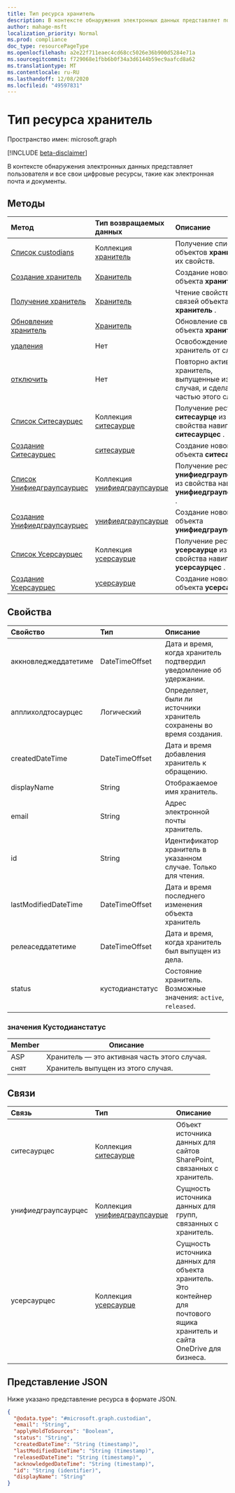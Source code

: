 ```yaml
---
title: Тип ресурса хранитель
description: В контексте обнаружения электронных данных представляет пользователя и все свои цифровые ресурсы, такие как электронная почта и документы.
author: mahage-msft
localization_priority: Normal
ms.prod: compliance
doc_type: resourcePageType
ms.openlocfilehash: a2e22f711eaec4cd68cc5026e36b900d5284e71a
ms.sourcegitcommit: f729068e1fbb6b0f34a3d6144b59ec9aafcd8a62
ms.translationtype: MT
ms.contentlocale: ru-RU
ms.lasthandoff: 12/08/2020
ms.locfileid: "49597831"
---
```

# <a name="custodian-resource-type"></a>Тип ресурса хранитель

Пространство имен: microsoft.graph

[!INCLUDE [beta-disclaimer](../../includes/beta-disclaimer.md)]

В контексте обнаружения электронных данных представляет пользователя и все свои цифровые ресурсы, такие как электронная почта и документы.

## <a name="methods"></a>Методы

|Метод|Тип возвращаемых данных|Описание|
|:---|:---|:---|
|[Список custodians](../api/ediscoverycase-list-custodians.md)|Коллекция [хранитель](../resources/custodian.md)|Получение списка объектов **хранитель** и их свойств.|
|[Создание хранитель](../api/ediscoverycase-post-custodians.md)|[Хранитель](../resources/custodian.md)|Создание нового объекта **хранитель** .|
|[Получение хранитель](../api/custodian-get.md)|[Хранитель](../resources/custodian.md)|Чтение свойств и связей объекта **хранитель** .|
|[Обновление хранитель](../api/custodian-update.md)|[Хранитель](../resources/custodian.md)|Обновление свойств объекта **хранитель** .|
|[удаления](../api/custodian-release.md)|Нет|Освобождение хранитель от случая.|
|[отключить](../api/custodian-activate.md)|Нет|Повторно активируйте хранитель, выпущенные из случая, и сделайте их частью этого случая.|
|[Список Ситесаурцес](../api/custodian-list-sitesources.md)|Коллекция [ситесаурце](../resources/sitesource.md)|Получение ресурсов **ситесаурце** из свойства навигации **ситесаурцес** .|
|[Создание Ситесаурцес](../api/custodian-post-sitesources.md)|[ситесаурце](../resources/sitesource.md)|Создание нового объекта **ситесаурце** .|
|[Список Унифиедграупсаурцес](../api/custodian-list-unifiedgroupsources.md)|Коллекция [унифиедграупсаурце](../resources/unifiedgroupsource.md)|Получение ресурсов **унифиедграупсаурце** из свойства навигации **унифиедграупсаурцес** .|
|[Создание Унифиедграупсаурцес](../api/custodian-post-unifiedgroupsources.md)|[унифиедграупсаурце](../resources/unifiedgroupsource.md)|Создание нового объекта **унифиедграупсаурце** .|
|[Список Усерсаурцес](../api/custodian-list-usersources.md)|Коллекция [усерсаурце](../resources/usersource.md)|Получение ресурсов **усерсаурце** из свойства навигации **усерсаурцес** .|
|[Создание Усерсаурцес](../api/custodian-post-usersources.md)|[усерсаурце](../resources/usersource.md)|Создание нового объекта **усерсаурце** .|

## <a name="properties"></a>Свойства

|Свойство|Тип|Описание|
|:---|:---|:---|
|аккновледжеддатетиме|DateTimeOffset|Дата и время, когда хранитель подтвердил уведомление об удержании.|
|апплихолдтосаурцес|Логический|Определяет, были ли источники хранитель сохранены во время создания.|
|createdDateTime|DateTimeOffset|Дата и время добавления хранитель к обращению.|
|displayName|String|Отображаемое имя хранитель.|
|email|String|Адрес электронной почты хранитель.|
|id|String|Идентификатор хранитель в указанном случае. Только для чтения.|
|lastModifiedDateTime|DateTimeOffset|Дата и время последнего изменения объекта хранитель|
|релеаседдатетиме|DateTimeOffset|Дата и время, когда хранитель был выпущен из дела.|
|status|кустодианстатус|Состояние хранитель. Возможные значения: `active`, `released`.|

### <a name="custodianstatus-values"></a>значения Кустодианстатус

|Member|Описание|
|:----|-----------|
|ASP|Хранитель — это активная часть этого случая. |
|снят|Хранитель выпущен из этого случая.|

## <a name="relationships"></a>Связи

|Связь|Тип|Описание|
|:---|:---|:---|
|ситесаурцес|Коллекция [ситесаурце](../resources/sitesource.md)|Объект источника данных для сайтов SharePoint, связанных с хранитель.|
|унифиедграупсаурцес|Коллекция [унифиедграупсаурце](../resources/unifiedgroupsource.md)|Сущность источника данных для групп, связанных с хранитель.|
|усерсаурцес|Коллекция [усерсаурце](../resources/usersource.md)|Сущность источника данных для объекта хранитель. Это контейнер для почтового ящика хранитель и сайта OneDrive для бизнеса.|

<!--|lastIndexOperation|[caseIndexOperation](../resources/caseindexoperation.md)|**TODO: Add Description**| -->

## <a name="json-representation"></a>Представление JSON

Ниже указано представление ресурса в формате JSON.
<!-- {
  "blockType": "resource",
  "keyProperty": "id",
  "@odata.type": "microsoft.graph.custodian",
  "baseType": "",
  "openType": false
}
-->

``` json
{
  "@odata.type": "#microsoft.graph.custodian",
  "email": "String",
  "applyHoldToSources": "Boolean",
  "status": "String",
  "createdDateTime": "String (timestamp)",
  "lastModifiedDateTime": "String (timestamp)",
  "releasedDateTime": "String (timestamp)",
  "acknowledgedDateTime": "String (timestamp)",
  "id": "String (identifier)",
  "displayName": "String"
}
```
